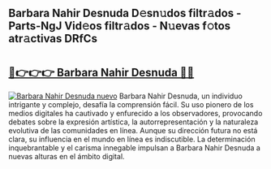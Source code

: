 ## Barbara Nahir Desnuda D𝚎sn𝚞dos filtr𝚊dos - Parts-NgJ Vid𝚎os filtr𝚊dos - N𝚞evas f𝚘tos atr𝚊ctivas DRfCs

# <h2><a href="http://mb4xgo.tromn.icu/?c=Barbara+Nahir+Desnuda">🔗👉👉👉 Barbara Nahir Desnuda 🔗🔗</a></h2>

[![Barbara Nahir Desnuda nuevo](https://i.imgur.com/pEAQMta.gif)](http://mb4xgo.tromn.icu/?c=Barbara+Nahir+Desnuda)
Barbara Nahir Desnuda, un individuo intrigante y complejo, desafía la comprensión fácil. Su uso pionero de los medios digitales ha cautivado y enfurecido a los observadores, provocando debates sobre la expresión artística, la autorrepresentación y la naturaleza evolutiva de las comunidades en línea. Aunque su dirección futura no está clara, su influencia en el mundo en línea es indiscutible. La determinación inquebrantable y el carisma innegable impulsan a Barbara Nahir Desnuda a nuevas alturas en el ámbito digital.
